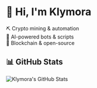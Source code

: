 # 🚀 Hi, I'm Klymora  
⛏️ Crypto mining & automation  
🤖 AI-powered bots & scripts  
💾 Blockchain & open-source  

## 📊 GitHub Stats  
![Klymora's GitHub Stats](https://github-readme-stats.vercel.app/api?username=Klymora&show_icons=true&theme=tokyonight)
